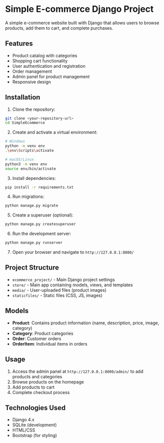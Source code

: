 # Simple E-commerce Django Project

A simple e-commerce website built with Django that allows users to browse products, add them to cart, and complete purchases.

## Features

- Product catalog with categories
- Shopping cart functionality
- User authentication and registration
- Order management
- Admin panel for product management
- Responsive design

## Installation

1. Clone the repository:
```bash
git clone <your-repository-url>
cd SimpleEcommerce
```

2. Create and activate a virtual environment:
```bash
# Windows
python -m venv env
.\env\Scripts\activate

# macOS/Linux
python3 -m venv env
source env/bin/activate
```

3. Install dependencies:
```bash
pip install -r requirements.txt
```

4. Run migrations:
```bash
python manage.py migrate
```

5. Create a superuser (optional):
```bash
python manage.py createsuperuser
```

6. Run the development server:
```bash
python manage.py runserver
```

7. Open your browser and navigate to `http://127.0.0.1:8000/`

## Project Structure

- `ecommerce_project/` - Main Django project settings
- `store/` - Main app containing models, views, and templates
- `media/` - User-uploaded files (product images)
- `staticfiles/` - Static files (CSS, JS, images)

## Models

- **Product**: Contains product information (name, description, price, image, category)
- **Category**: Product categories
- **Order**: Customer orders
- **OrderItem**: Individual items in orders

## Usage

1. Access the admin panel at `http://127.0.0.1:8000/admin/` to add products and categories
2. Browse products on the homepage
3. Add products to cart
4. Complete checkout process

## Technologies Used

- Django 4.x
- SQLite (development)
- HTML/CSS
- Bootstrap (for styling)

